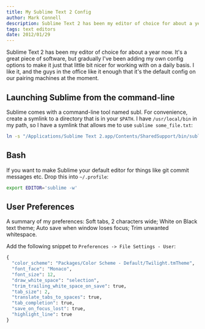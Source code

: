 ```yaml
---
title: My Sublime Text 2 Config
author: Mark Connell
description: Sublime Text 2 has been my editor of choice for about a year now. It's a great piece of software, but gradually I've been adding my own config options to make it just that little bit nicer for working with on a daily basis. I like it, and the guys in the office like it enough that it's the default config on our pairing machines at the moment.
tags: text editors
date: 2012/01/29
---
```


Sublime Text 2 has been my editor of choice for about a year now. It's a great piece of software, but gradually I've been adding my own config options to make it just that little bit nicer for working with on a daily basis. I like it, and the guys in the office like it enough that it's the default config on our pairing machines at the moment.

## Launching Sublime from the command-line
Sublime comes with a command-line tool named subl. For convenience, create a symlink to a directory that is in your `$PATH`. I have `/usr/local/bin` in my path, so I have a symlink that allows me to use `sublime some_file.txt`:

```bash
ln -s "/Applications/Sublime Text 2.app/Contents/SharedSupport/bin/subl" /usr/local/bin/sublime
```

## Bash
If you want to make Sublime your default editor for things like git commit messages etc. Drop this into `~/.profile`:

```bash
export EDITOR='sublime -w'
```

## User Preferences
A summary of my preferences:
Soft tabs, 2 characters wide; White on Black text theme; Auto save when window loses focus; Trim unwanted whitespace.

Add the following snippet to `Preferences -> File Settings - User`:

```python
{
  "color_scheme": "Packages/Color Scheme - Default/Twilight.tmTheme",
  "font_face": "Monaco",
  "font_size": 12,
  "draw_white_space": "selection",
  "trim_trailing_white_space_on_save": true,
  "tab_size": 2,
  "translate_tabs_to_spaces": true,
  "tab_completion": true,
  "save_on_focus_lost": true,
  "highlight_line": true
}
```
